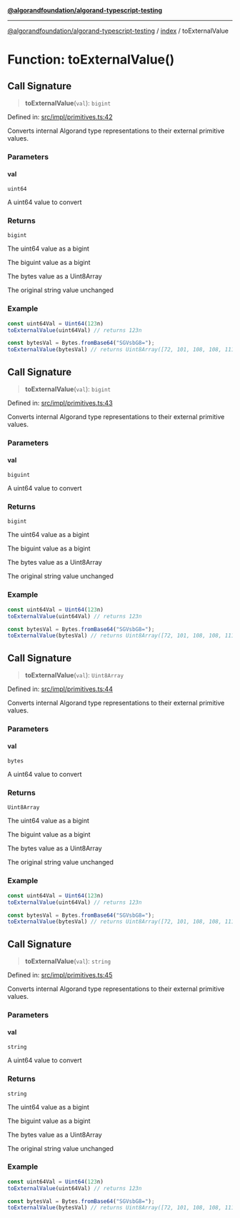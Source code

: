 [**@algorandfoundation/algorand-typescript-testing**](../../README.md)

***

[@algorandfoundation/algorand-typescript-testing](../../README.md) / [index](../README.md) / toExternalValue

# Function: toExternalValue()

## Call Signature

> **toExternalValue**(`val`): `bigint`

Defined in: [src/impl/primitives.ts:42](https://github.com/algorandfoundation/algorand-typescript-testing/blob/main/src/impl/primitives.ts#L42)

Converts internal Algorand type representations to their external primitive values.

### Parameters

#### val

`uint64`

A uint64 value to convert

### Returns

`bigint`

The uint64 value as a bigint

The biguint value as a bigint

The bytes value as a Uint8Array

The original string value unchanged

### Example

```ts
const uint64Val = Uint64(123n)
toExternalValue(uint64Val) // returns 123n

const bytesVal = Bytes.fromBase64("SGVsbG8=");
toExternalValue(bytesVal) // returns Uint8Array([72, 101, 108, 108, 111])
```

## Call Signature

> **toExternalValue**(`val`): `bigint`

Defined in: [src/impl/primitives.ts:43](https://github.com/algorandfoundation/algorand-typescript-testing/blob/main/src/impl/primitives.ts#L43)

Converts internal Algorand type representations to their external primitive values.

### Parameters

#### val

`biguint`

A uint64 value to convert

### Returns

`bigint`

The uint64 value as a bigint

The biguint value as a bigint

The bytes value as a Uint8Array

The original string value unchanged

### Example

```ts
const uint64Val = Uint64(123n)
toExternalValue(uint64Val) // returns 123n

const bytesVal = Bytes.fromBase64("SGVsbG8=");
toExternalValue(bytesVal) // returns Uint8Array([72, 101, 108, 108, 111])
```

## Call Signature

> **toExternalValue**(`val`): `Uint8Array`

Defined in: [src/impl/primitives.ts:44](https://github.com/algorandfoundation/algorand-typescript-testing/blob/main/src/impl/primitives.ts#L44)

Converts internal Algorand type representations to their external primitive values.

### Parameters

#### val

`bytes`

A uint64 value to convert

### Returns

`Uint8Array`

The uint64 value as a bigint

The biguint value as a bigint

The bytes value as a Uint8Array

The original string value unchanged

### Example

```ts
const uint64Val = Uint64(123n)
toExternalValue(uint64Val) // returns 123n

const bytesVal = Bytes.fromBase64("SGVsbG8=");
toExternalValue(bytesVal) // returns Uint8Array([72, 101, 108, 108, 111])
```

## Call Signature

> **toExternalValue**(`val`): `string`

Defined in: [src/impl/primitives.ts:45](https://github.com/algorandfoundation/algorand-typescript-testing/blob/main/src/impl/primitives.ts#L45)

Converts internal Algorand type representations to their external primitive values.

### Parameters

#### val

`string`

A uint64 value to convert

### Returns

`string`

The uint64 value as a bigint

The biguint value as a bigint

The bytes value as a Uint8Array

The original string value unchanged

### Example

```ts
const uint64Val = Uint64(123n)
toExternalValue(uint64Val) // returns 123n

const bytesVal = Bytes.fromBase64("SGVsbG8=");
toExternalValue(bytesVal) // returns Uint8Array([72, 101, 108, 108, 111])
```
